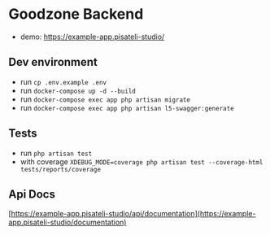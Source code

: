 # Goodzone Backend

- demo: https://example-app.pisateli-studio/

## Dev environment

- run `cp .env.example .env`
- run `docker-compose up -d --build`
- run `docker-compose exec app php artisan migrate`
- run `docker-compose exec app php artisan l5-swagger:generate`

## Tests

- run `php artisan test`
- with coverage `XDEBUG_MODE=coverage php artisan test --coverage-html tests/reports/coverage`

## Api Docs

[https://example-app.pisateli-studio/api/documentation](https://example-app.pisateli-studio/documentation)
